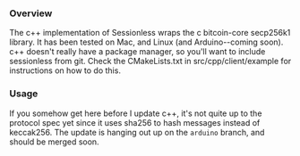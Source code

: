 ### Overview

The c++ implementation of Sessionless wraps the c bitcoin-core secp256k1 library.
It has been tested on Mac, and Linux (and Arduino--coming soon). 
c++ doesn't really have a package manager, so you'll want to include sessionless from git.
Check the CMakeLists.txt in src/cpp/client/example for instructions on how to do this.

### Usage

If you somehow get here before I update c++, it's not quite up to the protocol spec yet since it uses sha256 to hash messages instead of keccak256.
The update is hanging out up on the `arduino` branch, and should be merged soon.
